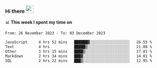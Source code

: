 ### Hi there <a href="https://www.gautamkrishnar.com/"><img src="https://media.giphy.com/media/hvRJCLFzcasrR4ia7z/giphy.gif" width="25px"></a>

📊 **This week I spent my time on**

<!--START_SECTION:waka-->

```txt
From: 26 November 2023 - To: 03 December 2023

JavaScript     4 hrs 52 mins   ██████▓░░░░░░░░░░░░░░░░░░   26.55 %
Text           4 hrs           █████▒░░░░░░░░░░░░░░░░░░░   21.88 %
Other          3 hrs 15 mins   ████▒░░░░░░░░░░░░░░░░░░░░   17.81 %
Markdown       2 hrs 34 mins   ███▓░░░░░░░░░░░░░░░░░░░░░   14.01 %
SQL            2 hrs 22 mins   ███▒░░░░░░░░░░░░░░░░░░░░░   12.95 %
```

<!--END_SECTION:waka-->
